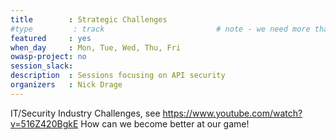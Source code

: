 ```yaml
---
title        : Strategic Challenges
#type         : track                         # note - we need more that one session before making this a track
featured     : yes
when_day     : Mon, Tue, Wed, Thu, Fri 
owasp-project: no
session_slack: 
description  : Sessions focusing on API security
organizers   : Nick Drage
---
```


IT/Security Industry Challenges, see https://www.youtube.com/watch?v=516Z420BgkE 
How can we become better at our game!
